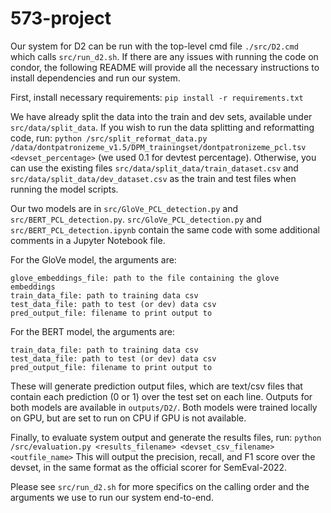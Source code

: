 # 573-project


Our system for D2 can be run with the top-level cmd file `./src/D2.cmd` which calls `src/run_d2.sh`. If there are any issues with running the code on condor, the following README will provide all the necessary instructions to install dependencies and run our system.

First, install necessary requirements: `pip install -r requirements.txt`

We have already split the data into the train and dev sets, available under `src/data/split_data`. If you wish to run the data splitting and reformatting code, run: `python /src/split_reformat_data.py /data/dontpatronizeme_v1.5/DPM_trainingset/dontpatronizeme_pcl.tsv <devset_percentage>` (we used 0.1 for devtest percentage). Otherwise, you can use the existing files `src/data/split_data/train_dataset.csv` and `src/data/split_data/dev_dataset.csv` as the train and test files when running the model scripts.

Our two models are in `src/GloVe_PCL_detection.py` and `src/BERT_PCL_detection.py`. `src/GloVe_PCL_detection.py` and `src/BERT_PCL_detection.ipynb` contain the same code with some additional comments in a Jupyter Notebook file. 

For the GloVe model, the arguments are:
```
glove_embeddings_file: path to the file containing the glove embeddings
train_data_file: path to training data csv 
test_data_file: path to test (or dev) data csv 
pred_output_file: filename to print output to 
```

For the BERT model, the arguments are:
```
train_data_file: path to training data csv 
test_data_file: path to test (or dev) data csv 
pred_output_file: filename to print output to 
```
These will generate prediction output files, which are text/csv files that contain each prediction (0 or 1) over the test set on each line.
Outputs for both models are available in `outputs/D2/`. Both models were trained locally on GPU, but are set to run on CPU if GPU is not available. 

Finally, to evaluate system output and generate the results files, run: `python /src/evaluation.py <results_filename> <devset_csv_filename> <outfile_name>`
This will output the precision, recall, and F1 score over the devset, in the same format as the official scorer for SemEval-2022.

Please see `src/run_d2.sh` for more specifics on the calling order and the arguments we use to run our system end-to-end.
